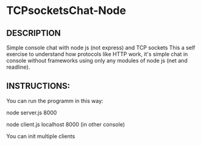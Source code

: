 # TCPsocketsChat-Node
## DESCRIPTION
Simple console chat with node js (not express) and TCP sockets
This a self exercise to understand how protocols like HTTP work, it's simple chat in console without frameworks using only any modules of node js (net and readline).

## INSTRUCTIONS:
You can run the programm in this way:

node server.js 8000

node client.js localhost 8000 (in other console)

You can init multiple clients
